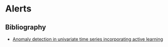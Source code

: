 # Alerts  


## Bibliography

- [Anomaly detection in univariate time series incorporating active
learning](https://pdf.sciencedirectassets.com/779975/1-s2.0-S2772415822X00059/1-s2.0-S2772415822000323/main.pdf?X-Amz-Security-Token=IQoJb3JpZ2luX2VjECoaCXVzLWVhc3QtMSJHMEUCIDQBxIV9jzN4Y35S0L%2FoHDAI9m3pGQ5Hgk4Km0rzwi%2BIAiEA1hTEQzy19BqR4UaDrkMVL12X%2F89i9%2B8wS2rJps9NQYgqvAUIov%2F%2F%2F%2F%2F%2F%2F%2F%2F%2FARAFGgwwNTkwMDM1NDY4NjUiDBtAO97Dcp0EBYBrsSqQBX5aLQiV31IBPoIx6n9zHr4Y4VogHmtyY3TssRvfMOgUY3USB4HAsXn6G5awjIeS6jucEU%2B5L9uQ%2BVa%2FM7tb7X3gRdA%2BAr8SlX9%2B%2Fhe1XXIIn6sk3wTz%2BeyljHPFaaShwSbe7eLieOiqHDa7PW0jzZqmfotctoTdOBAXzGYN2Hxw9KVZLpMYHgTduZ3feiBSZEUcXcrdDtl6cJNe%2BRbM86YmXXpnkL0djNcADLa1lW3141MchmfIrqJ7UZUn8vuFjLI9qnS2LjY8DJOqnMIkiOId%2FRlmxduoeN5Juxs62cEAAnmoYGd%2BcpuBGfasarkBzBO30p5xAIW5gSqTjfzE%2FzZf%2FEF0yzFJy4n%2FPDIf27chrK19pu5%2BaZhpt%2B3RGNrOBgzChl7d91y%2FgKdjhWd9qWiCLxrm2RUIr0OyHYQhigTfYzIZZ0tjIRegBNMgRsfp9fCbhEvteDxeyq1867XSPmA%2FeVigkIN0C4HOFeU%2FTjK5UCYjcR%2FamNR6YT%2Fu977CnKr5d3qnQou2l6wa40e0ULodLyvSSV5p5sg3oc2T2HdhbuxU%2B2vQ4Ja76IfHZN17IbfoActptNYzC%2FLKNxPesL558C0FDo0fgua%2BBBMdIc534P7%2B2DLwAeGqY%2B3gZZh5mCN30EUPjVcXISjT3gs%2FX6Utxa2oPXXdbG4VFJffSKoYHhz4xS0acWRGXktEjhFTZP%2BQVtDH8Uwv0SmLZIXevxMYO8JEcaz9FQ310BqRPJ7beMUfalUdI0ZdUuaERJmSdnLI063k69GQEIWoBa8%2FbWLTDo2FKPBrwCXvBohYITXXb%2B4f%2FBIvxQKKrlBW8vDFZNPpB84jFjZnFbsVHzMgb8PWfrtKiZeKVCWvbasnQH71MN6ar6UGOrEBdT0RhIR9yhTYFABcxL%2FESP70%2BvEWOZn8DjRuKkrRU4s18sFPtaz%2F49GZIbXV3Cs4pNpK8lDz2NP1Xce0Sagp09barQuLpjFKcUhQB7xVI8DKsCye8KG6%2B5NAITsS9Df9Aa2eyD0Elf%2FUWvTlsqwjuMC%2BBeQupVpjZ77IXLHVpqlH2FIHTFepzF8v%2Fd%2B6b6uSeAOpYtdchWeeSo%2Fc7C5ZFYqzM04M7VIkowZtvxg8rptz&X-Amz-Algorithm=AWS4-HMAC-SHA256&X-Amz-Date=20230710T100548Z&X-Amz-SignedHeaders=host&X-Amz-Expires=300&X-Amz-Credential=ASIAQ3PHCVTYQJSGKKMH%2F20230710%2Fus-east-1%2Fs3%2Faws4_request&X-Amz-Signature=166402acb6b9ea7866816bcb3b0c6aaaec08c8cb22293922b27891db2515206a&hash=1517f5d493baf9fa151987baa96e73bcbead3a2934a0844857fe7c3447f6d6c2&host=68042c943591013ac2b2430a89b270f6af2c76d8dfd086a07176afe7c76c2c61&pii=S2772415822000323&tid=spdf-6e4be872-6146-4191-b6d0-a10e92c3fcb8&sid=ecea6bb2515d924718586ff166968d55dfdegxrqb&type=client&tsoh=d3d3LnNjaWVuY2VkaXJlY3QuY29t&ua=1f1c560a5b5900025951&rr=7e47fd879c1b382d&cc=es)